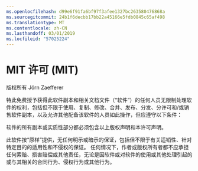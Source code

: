 ```yaml
---
ms.openlocfilehash: d99e6f91fa6bf97f3afee1327bc263580476868a
ms.sourcegitcommit: 24b1f6decbb17bb22a45166e5fdb0845c65af498
ms.translationtype: MT
ms.contentlocale: zh-CN
ms.lasthandoff: 03/01/2019
ms.locfileid: "57025224"
---
```

<a name="the-mit-license-mit"></a>MIT 许可 (MIT)
=====================

版权所有 Jörn Zaefferer

特此免费授予获得此软件副本和相关文档文件（“软件”）的任何人员无限制处理软件的权利，包括但不限于使用、复制、修改、合并、发布、分发、分许可和/或销售软件副本，以及允许其他配备该软件的人员如此操作，但应遵守以下条件：

软件的所有副本或实质性部分都必须包含以上版权声明和本许可声明。

此软件按“原样”提供，无任何明示或暗示的保证，包括但不限于有关适销性、针对特定目的的适用性和不侵权的保证。 任何情况下，作者或版权所有者都不应承担任何索赔、损害赔偿或其他责任，无论是因软件或对软件的使用或其他处理引起的或与其相关的合同行为、侵权行为或其他行为。
